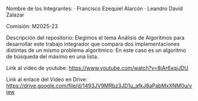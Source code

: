 Nombre de los Integrantes: · Francisco Ezequiel Alarcón · Leandro David Zalazar

Comisión: M2025-23

Descripción del repositorio: Elegimos el tema Análisis de Algoritmos para desarrollar este trabajo integrador que compara dos implementaciones distintas de un mismo problema algorítmico: En este caso es un algoritmo de búsqueda del máximo en una lista.

Link al video de youtube: 
https://www.youtube.com/watch?v=8iAr6xqjJDU

Link al enlace del Video en Drive: 
https://drive.google.com/file/d/1493JV9MRbz3JD1u_afkJ8aPabMxXNM0u/view

